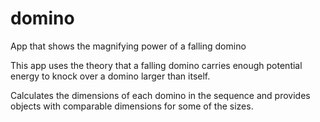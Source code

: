 # domino
App that shows the magnifying power of a falling domino

This app uses the theory that a falling domino carries enough potential energy to knock over a domino larger than itself.

Calculates the dimensions of each domino in the sequence and provides objects with comparable dimensions for some of the sizes.
